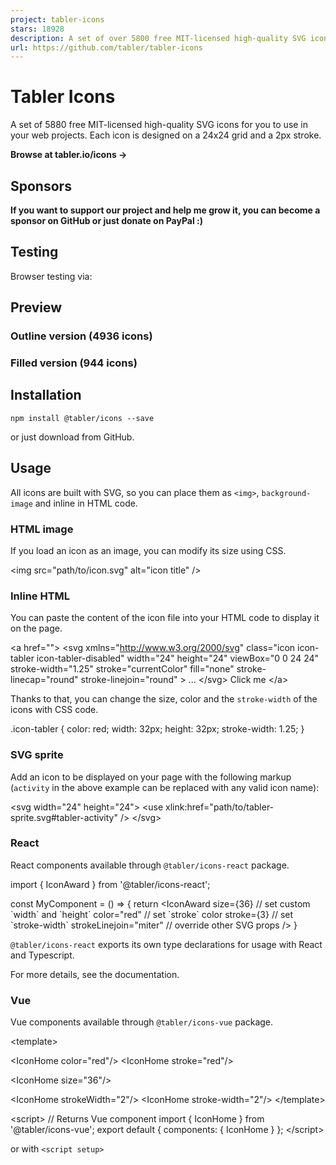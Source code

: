 ```yaml
---
project: tabler-icons
stars: 18928
description: A set of over 5800 free MIT-licensed high-quality SVG icons for you to use in your web projects.
url: https://github.com/tabler/tabler-icons
---
```


Tabler Icons
============

A set of 5880 free MIT-licensed high-quality SVG icons for you to use in your web projects. Each icon is designed on a 24x24 grid and a 2px stroke.

**Browse at tabler.io/icons →**

Sponsors
--------

**If you want to support our project and help me grow it, you can become a sponsor on GitHub or just donate on PayPal :)**

Testing
-------

Browser testing via:

Preview
-------

### Outline version (4936 icons)

### Filled version (944 icons)

Installation
------------

```
npm install @tabler/icons --save
```

or just download from GitHub.

Usage
-----

All icons are built with SVG, so you can place them as `<img>`, `background-image` and inline in HTML code.

### HTML image

If you load an icon as an image, you can modify its size using CSS.

<img src\="path/to/icon.svg" alt\="icon title" />

### Inline HTML

You can paste the content of the icon file into your HTML code to display it on the page.

<a href\=""\>
  <svg
    xmlns\="http://www.w3.org/2000/svg"
    class\="icon icon-tabler icon-tabler-disabled"
    width\="24"
    height\="24"
    viewBox\="0 0 24 24"
    stroke-width\="1.25"
    stroke\="currentColor"
    fill\="none"
    stroke-linecap\="round"
    stroke-linejoin\="round"
  \>
    ...
  </svg\>
  Click me
</a\>

Thanks to that, you can change the size, color and the `stroke-width` of the icons with CSS code.

.icon-tabler {
  color: red;
  width: 32px;
  height: 32px;
  stroke-width: 1.25;
}

### SVG sprite

Add an icon to be displayed on your page with the following markup (`activity` in the above example can be replaced with any valid icon name):

<svg width\="24" height\="24"\>
  <use xlink:href\="path/to/tabler-sprite.svg#tabler-activity" />
</svg\>

### React

React components available through `@tabler/icons-react` package.

import { IconAward } from '@tabler/icons-react';

const MyComponent \= () \=> {
  return <IconAward
    size\={36} // set custom \`width\` and \`height\`
    color\="red" // set \`stroke\` color
    stroke\={3}  // set \`stroke-width\`
    strokeLinejoin\="miter" // override other SVG props
  />
}

`@tabler/icons-react` exports its own type declarations for usage with React and Typescript.

For more details, see the documentation.

### Vue

Vue components available through `@tabler/icons-vue` package.

<template\>
  <!-- basic usage \-->
  <IconHome />

  <!-- set \`stroke\` color \-->
  <IconHome color\="red"/>
  <IconHome stroke\="red"/>

  <!-- set custom \`width\` and \`height\` \-->
  <IconHome size\="36"/>

  <!-- set \`stroke-width\` \-->
  <IconHome strokeWidth\="2"/>
  <IconHome stroke-width\="2"/>
</template\>

<script\>
// Returns Vue component
import { IconHome } from '@tabler/icons-vue';
export default {
  components: { IconHome }
};
</script\>

or with `<script setup>`

<script setup>
// Import Vue component
import { IconHome } from '@tabler/icons-vue';
</script\>

<template\>
  <IconHome color\="red" size\="36" strokeWidth\="2"/>
</template\>

For more details, see the documentation.

### Angular

Angular components available through `angular-tabler-icons` package. Install the package, then create icons module:

import { NgModule } from '@angular/core';

import { TablerIconsModule } from 'angular-tabler-icons';
import { IconCamera, IconHeart, IconBrandGithub } from 'angular-tabler-icons/icons';

// Select some icons (use an object, not an array)
const icons \= {
  IconCamera,
  IconHeart,
  IconBrandGithub
};

@NgModule({
  imports: \[
    TablerIconsModule.pick(icons)
  \],
  exports: \[
    TablerIconsModule
  \]
})
export class IconsModule { }

After importing the _IconsModule_ in your feature or shared module, use the icons as follows:

<i-tabler name\="camera"\></i-tabler\>
<i-tabler name\="heart" style\="color: red;"\></i-tabler\>
<i-tabler name\="brand-github" class\="someclass"\></i-tabler\>

`angular-tabler-icons` exports its own type declarations for usage with Typescript.

For more usage documentation refer to the official documentation.

### Svelte

Svelte components available through `@tabler/icons-svelte` package.

<script lang\="ts"\>
  import { IconHeart } from '@tabler/icons-svelte';
</script\>

<main\>
  <IconHeart size\={48} stroke\={1} />
  <IconHeart size\="32" stroke\="1.5" /\>
  <IconHeart color\="crimson" class\="p-1" size\="96" stroke\="2" />
</main\>

CDN
---

All files included in `@tabler/icons` npm package are available over a CDN.

#### React icons

<script src\="https://cdn.jsdelivr.net/npm/@tabler/icons@latest/icons-react/dist/index.umd.min.js"\></script\>

#### Iconfont

<link rel\="stylesheet" href\="https://cdn.jsdelivr.net/npm/@tabler/icons-webfont@latest/tabler-icons.min.css"\>

To load a specific version replace `latest` with the desired version number.

<script src\="https://cdn.jsdelivr.net/npm/@tabler/icons@1.74.0/icons-react/dist/index.umd.min.js"\></script\>

###### HTML

<i class\="ti ti-brand-tabler"\></i\>

###### CSS

content: 'ec8f';

### Compiling fonts

To compile fonts first install fontforge.

When compiling the font it will look for a json file `compile-options.json` in root folder (same folder as the `package.json`) In this file you can define extra options:

The default settings if you have not defined the file will be:

{
  "includeIcons": \[\],
  "fontForge": "fontforge",
  "strokeWidth": null
}

The fontforge executable needs to be in the path or you can set the path to the downloaded fontforge executable in the configuration file. If you installed in on a mac in your application directory it will be `/Applications/FontForge.app/Contents/MacOS/FontForge`. You can set this value in the `compile-options.json` file.

{
  "fontForge": "/Applications/FontForge.app/Contents/MacOS/FontForge"
}

To compile the fonts run:

npm run build-iconfont

By default the stroke width is 2. You can change the stroke width in the `compile-options.json`

{
  "strokeWidth": 1.5,
}

To reduce the font file size you can choose to compile a sub set of icons. When you leave the array empty it will compile all the fonts. To compile only two icons you can set for example the following option in the `compile-options.json`:

{
  "includeIcons": \["alert-octagon", "alert-triangle"\]
}

Optional property `includeCategories` - an array or string of icon categories to include, category names are case-insensitive.

{
  "includeCategories": \["Devices", "System"\]
}

or

{
  "includeCategories": "Devices System"
}

Optional property `excludeIcons` - an array of icon names using to exclude some category icons:

{
  "includeCategories": \["system"\],
  "excludeIcons": \["adjustments"\]
}

Complex solution:

{
  "includeIcons": \["alert-octagon", "alert-triangle"\],
  "includeCategories": \["devices", "system"\],
  "excludeIcons": \["adjustments"\]
}

### Jetpack Compose

For Android or Desktop you can use `compose-icons` to use icons in your projects. (see docs)

Multiple strokes
----------------

All icons in this repository have been created with the value of the `stroke-width` property, so if you change the value, you can get different icon variants that will fit in well with your design.

License
-------

Tabler Icons is licensed under the MIT License.

Sponsor Tabler
--------------
